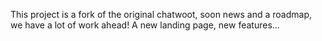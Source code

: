This project is a fork of the original chatwoot, soon news and a roadmap, we have a lot of work ahead! A new landing page, new features...

